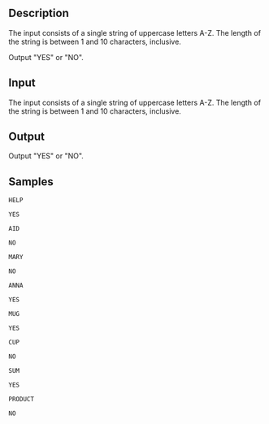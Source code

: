 ## Description

<div></div><div class="input-specification"><p>The input consists of a single string of uppercase letters A-Z. The length of the string is between 1 and 10 characters, inclusive.</p></div><div class="output-specification"><p>Output "<span class="tex-font-style-tt">YES</span>" or "<span class="tex-font-style-tt">NO</span>".</p></div>

## Input

<p>The input consists of a single string of uppercase letters A-Z. The length of the string is between 1 and 10 characters, inclusive.</p>

## Output

<p>Output "<span class="tex-font-style-tt">YES</span>" or "<span class="tex-font-style-tt">NO</span>".</p>

## Samples

```input1
HELP
```

```output1
YES
```






```input2
AID
```

```output2
NO
```






```input3
MARY
```

```output3
NO
```






```input4
ANNA
```

```output4
YES
```






```input5
MUG
```

```output5
YES
```






```input6
CUP
```

```output6
NO
```






```input7
SUM
```

```output7
YES
```






```input8
PRODUCT
```

```output8
NO
```




